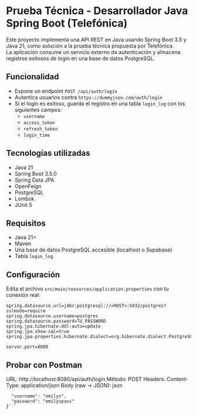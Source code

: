 # Prueba Técnica - Desarrollador Java Spring Boot (Telefónica)

Este proyecto implementa una API REST en Java usando Spring Boot 3.5 y Java 21, como solución a la prueba técnica propuesta por Telefónica.  
La aplicación consume un servicio externo de autenticación y almacena registros exitosos de login en una base de datos PostgreSQL.

## Funcionalidad

- Expone un endpoint `POST /api/auth/login`
- Autentica usuarios contra `https://dummyjson.com/auth/login`
- Si el login es exitoso, guarda el registro en una tabla `login_log` con los siguientes campos:
  - `username`
  - `access_token`
  - `refresh_token`
  - `login_time`

## Tecnologías utilizadas

- Java 21
- Spring Boot 3.5.0
- Spring Data JPA
- OpenFeign
- PostgreSQL
- Lombok
- JUnit 5

## Requisitos

- Java 21+
- Maven
- Una base de datos PostgreSQL accesible (localhost o Supabase)
- Tabla `login_log`

## Configuración

Edita el archivo `src/main/resources/application.properties` con tu conexión real:

```properties
spring.datasource.url=jdbc:postgresql://<HOST>:5432/postgres?sslmode=require
spring.datasource.username=postgres
spring.datasource.password=TU_PASSWORD
spring.jpa.hibernate.ddl-auto=update
spring.jpa.show-sql=true
spring.jpa.properties.hibernate.dialect=org.hibernate.dialect.PostgreSQLDialect

server.port=8080
```

## Probar con Postman
URL: http://localhost:8080/api/auth/login
Método: POST
Headers: Content-Type: application/json
Body (raw → JSON):
json
```{
  "username": "emilys",
  "password": "emilyspass"
}```